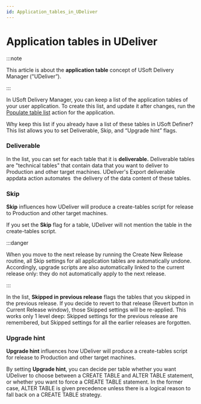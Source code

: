 ```yaml
---
id: Application_tables_in_UDeliver
---
```


# Application tables in UDeliver


:::note

This article is about the **application table** concept of USoft Delivery Manager ("UDeliver”).

:::

In USoft Delivery Manager, you can keep a list of the application tables of your user application. To create this list, and update it after changes, run the [Populate table list](/Continuous_delivery/Delivery_Manager_actions_by_name/Populate_tables_list.md) action for the application.

Why keep this list if you already have a list of these tables in USoft Definer? This list allows you to set Deliverable, Skip, and “Upgrade hint” flags.

### Deliverable

In the list, you can set for each table that it is **deliverable.** Deliverable tables are "technical tables" that contain data that you want to deliver to Production and other target machines. UDeliver's Export deliverable appdata action automates  the delivery of the data content of these tables.

### Skip

**Skip** influences how UDeliver will produce a create-tables script for release to Production and other target machines.

If you set the **Skip** flag for a table, UDeliver will not mention the table in the create-tables script.


:::danger

When you move to the next release by running the Create New Release routine, all Skip settings for all application tables are automatically undone. Accordingly, upgrade scripts are also automatically linked to the current release only: they do not automatically apply to the next release.

:::

In the list, **Skipped in previous release** flags the tables that you skipped in the previous release. If you decide to revert to that release (Revert button in Current Release window), those Skipped settings will be re-applied. This works only 1 level deep: Skipped settings for the previous release are remembered, but Skipped settings for all the earlier releases are forgotten.

### Upgrade hint

**Upgrade hint** influences how UDeliver will produce a create-tables script for release to Production and other target machines.

By setting **Upgrade hint**, you can decide per table whether you want UDeliver to choose between a CREATE TABLE and ALTER TABLE statement, or whether you want to force a CREATE TABLE statement. In the former case, ALTER TABLE is given precedence unless there is a logical reason to fall back on a CREATE TABLE strategy.